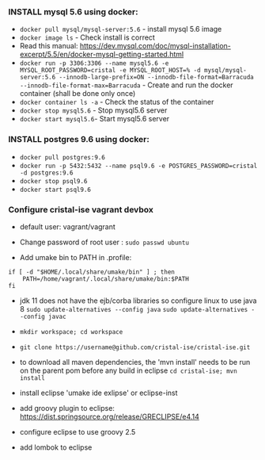 ### INSTALL mysql 5.6 using docker:

- `docker pull mysql/mysql-server:5.6` - install mysql 5.6 image
-  `docker image ls` - Check install is correct
- Read this manual: https://dev.mysql.com/doc/mysql-installation-excerpt/5.5/en/docker-mysql-getting-started.html
- `docker run -p 3306:3306 --name mysql5.6 -e MYSQL_ROOT_PASSWORD=cristal -e MYSQL_ROOT_HOST=% -d mysql/mysql-server:5.6 --innodb-large-prefix=ON --innodb-file-format=Barracuda --innodb-file-format-max=Barracuda` - Create and run the docker container (shall be done only once)
- `docker container ls -a` - Check the status of the container
- `docker stop mysql5.6` - Stop  mysql5.6 server
- `docker start mysql5.6`- Start mysql5.6 server

### INSTALL postgres 9.6 using docker:
- `docker pull postgres:9.6`
- `docker run -p 5432:5432 --name psql9.6 -e POSTGRES_PASSWORD=cristal -d postgres:9.6`
- `docker stop psql9.6`
- `docker start psql9.6`

### Configure cristal-ise vagrant devbox

- default user: vagrant/vagrant
- Change password of root user : `sudo passwd ubuntu`

- Add umake bin to PATH in .profile:

```shell
if [ -d "$HOME/.local/share/umake/bin" ] ; then
    PATH=/home/vagrant/.local/share/umake/bin:$PATH
fi
```

- jdk 11 does not have the ejb/corba libraries so configure linux to use java 8
`sudo update-alternatives --config java`
`sudo update-alternatives --config javac`

- `mkdir workspace; cd workspace`
- `git clone https://username@github.com/cristal-ise/cristal-ise.git`

- to download all maven dependencies, the 'mvn install' needs to be run on the parent pom before any build in eclipse
`cd cristal-ise; mvn install`

- install eclipse 'umake ide exlipse' or eclipse-inst
- add groovy plugin to eclipse:  https://dist.springsource.org/release/GRECLIPSE/e4.14
- configure eclipse to use groovy 2.5
- add lombok to eclipse

